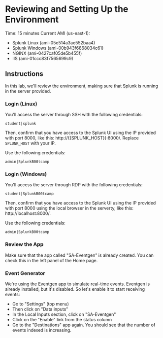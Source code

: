 # Reviewing and Setting Up the Environment
Time: 15 minutes
Current AMI (us-east-1): 

- Splunk Linux (ami-05e514a3ae552baa4)
- Splunk Windows (ami-00b943f6868034c61)
- NGINX (ami-0427caf05de5b455f)
- IIS (ami-01ccc83f7565699c9)

## Instructions

In this lab, we'll review the environment, making sure that Splunk is running in the server provided. 

### Login (Linux)
You'll access the server through SSH with the following credentials:

```
student|splunk
```

Then, confirm that you have access to the Splunk UI using the IP provided with port 8000, like this: http://{{SPLUNK_HOST}}:8000/. Replace `SPLUNK_HOST` with your IP.

Use the following credentials:

```
admin|SplunkB00tcamp
```

### Login (Windows)
You'll access the server through RDP with the following credentials:

```
student|SplunkB00tcamp
```

Then, confirm that you have access to the Splunk UI using the IP provided with port 8000 using the local browser in the serverty, like this: http://localhost:8000/.

Use the following credentials:

```
admin|SplunkB00tcamp
```
 
### Review the App
Make sure that the app called "SA-Eventgen" is already created. You can check this in the left panel of the Home page.

### Event Generator
We're using the [Eventgen](https://splunkbase.splunk.com/app/1924/) app to simulate real-time events. Eventgen is already installed, but it's disabled. So let's enable it to start receiving events:

- Go to "Settings" (top menu)
- Then click on "Data inputs"
- In the Local Inputs section, click on "SA-Eventgen"
- Click on the "Enable" link from the status column
- Go to the "Destinations" app again. You should see that the number of events indexed is increasing.
